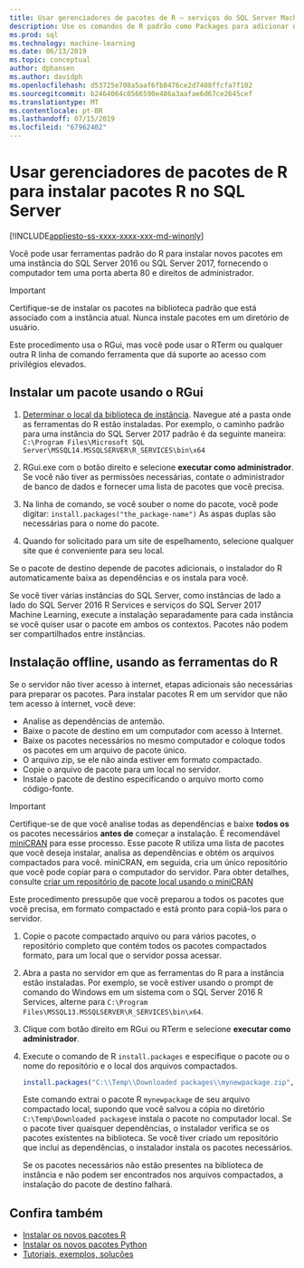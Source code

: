 ```yaml
---
title: Usar gerenciadores de pacotes de R – serviços do SQL Server Machine Learning
description: Use os comandos de R padrão como Packages para adicionar novos pacotes do R para SQL Server 2016 R Services ou serviços SQL Server 2017 Machine Learning (no banco de dados).
ms.prod: sql
ms.technology: machine-learning
ms.date: 06/13/2019
ms.topic: conceptual
author: dphansen
ms.author: davidph
ms.openlocfilehash: d53725e708a5aaf6fb8476ce2d7408ffcfa7f102
ms.sourcegitcommit: b2464064c0566590e486a3aafae6d67ce2645cef
ms.translationtype: MT
ms.contentlocale: pt-BR
ms.lasthandoff: 07/15/2019
ms.locfileid: "67962402"
---
```

# <a name="use-r-package-managers-to-install-r-packages-on-sql-server"></a>Usar gerenciadores de pacotes de R para instalar pacotes R no SQL Server
[!INCLUDE[appliesto-ss-xxxx-xxxx-xxx-md-winonly](../../includes/appliesto-ss-xxxx-xxxx-xxx-md-winonly.md)]

Você pode usar ferramentas padrão do R para instalar novos pacotes em uma instância do SQL Server 2016 ou SQL Server 2017, fornecendo o computador tem uma porta aberta 80 e direitos de administrador.

> [!IMPORTANT] 
> Certifique-se de instalar os pacotes na biblioteca padrão que está associado com a instância atual. Nunca instale pacotes em um diretório de usuário.

Este procedimento usa o RGui, mas você pode usar o RTerm ou qualquer outra R linha de comando ferramenta que dá suporte ao acesso com privilégios elevados.

## <a name="install-a-package-using-rgui"></a>Instalar um pacote usando o RGui

1. [Determinar o local da biblioteca de instância](../package-management/default-packages.md). Navegue até a pasta onde as ferramentas do R estão instaladas. Por exemplo, o caminho padrão para uma instância do SQL Server 2017 padrão é da seguinte maneira: `C:\Program Files\Microsoft SQL Server\MSSQL14.MSSQLSERVER\R_SERVICES\bin\x64`

1. RGui.exe com o botão direito e selecione **executar como administrador**. Se você não tiver as permissões necessárias, contate o administrador de banco de dados e fornecer uma lista de pacotes que você precisa.

1. Na linha de comando, se você souber o nome do pacote, você pode digitar: `install.packages("the_package-name")` As aspas duplas são necessárias para o nome do pacote.

1. Quando for solicitado para um site de espelhamento, selecione qualquer site que é conveniente para seu local.

Se o pacote de destino depende de pacotes adicionais, o instalador do R automaticamente baixa as dependências e os instala para você.

Se você tiver várias instâncias do SQL Server, como instâncias de lado a lado do SQL Server 2016 R Services e serviços do SQL Server 2017 Machine Learning, execute a instalação separadamente para cada instância se você quiser usar o pacote em ambos os contextos. Pacotes não podem ser compartilhados entre instâncias.

## <a name = "bkmk_offlineInstall"></a> Instalação offline, usando as ferramentas do R

Se o servidor não tiver acesso à internet, etapas adicionais são necessárias para preparar os pacotes. Para instalar pacotes R em um servidor que não tem acesso à internet, você deve:

+ Analise as dependências de antemão.
+ Baixe o pacote de destino em um computador com acesso à Internet.
+ Baixe os pacotes necessários no mesmo computador e coloque todos os pacotes em um arquivo de pacote único.
+ O arquivo zip, se ele não ainda estiver em formato compactado.
+ Copie o arquivo de pacote para um local no servidor.
+ Instale o pacote de destino especificando o arquivo morto como código-fonte.

> [!IMPORTANT] 
>  Certifique-se de que você analise todas as dependências e baixe **todos os** os pacotes necessários **antes de** começar a instalação. É recomendável [miniCRAN](https://mran.microsoft.com/package/miniCRAN) para esse processo. Esse pacote R utiliza uma lista de pacotes que você deseja instalar, analisa as dependências e obtém os arquivos compactados para você. miniCRAN, em seguida, cria um único repositório que você pode copiar para o computador do servidor. Para obter detalhes, consulte [criar um repositório de pacote local usando o miniCRAN](create-a-local-package-repository-using-minicran.md)

Este procedimento pressupõe que você preparou a todos os pacotes que você precisa, em formato compactado e está pronto para copiá-los para o servidor.

1. Copie o pacote compactado arquivo ou para vários pacotes, o repositório completo que contém todos os pacotes compactados formato, para um local que o servidor possa acessar.

2. Abra a pasta no servidor em que as ferramentas do R para a instância estão instaladas. Por exemplo, se você estiver usando o prompt de comando do Windows em um sistema com o SQL Server 2016 R Services, alterne para `C:\Program Files\MSSQL13.MSSQLSERVER\R_SERVICES\bin\x64`.

3. Clique com botão direito em RGui ou RTerm e selecione **executar como administrador**.

4. Execute o comando de R `install.packages` e especifique o pacote ou o nome do repositório e o local dos arquivos compactados.

    ```R
    install.packages("C:\\Temp\\Downloaded packages\\mynewpackage.zip", repos=NULL)
    ```

    Este comando extrai o pacote R `mynewpackage` de seu arquivo compactado local, supondo que você salvou a cópia no diretório `C:\Temp\Downloaded packages`e instala o pacote no computador local. Se o pacote tiver quaisquer dependências, o instalador verifica se os pacotes existentes na biblioteca. Se você tiver criado um repositório que inclui as dependências, o instalador instala os pacotes necessários.

    Se os pacotes necessários não estão presentes na biblioteca de instância e não podem ser encontrados nos arquivos compactados, a instalação do pacote de destino falhará.

## <a name="see-also"></a>Confira também

+ [Instalar os novos pacotes R](install-additional-r-packages-on-sql-server.md)
+ [Instalar os novos pacotes Python](../python/install-additional-python-packages-on-sql-server.md)
+ [Tutoriais, exemplos, soluções](../tutorials/machine-learning-services-tutorials.md)
